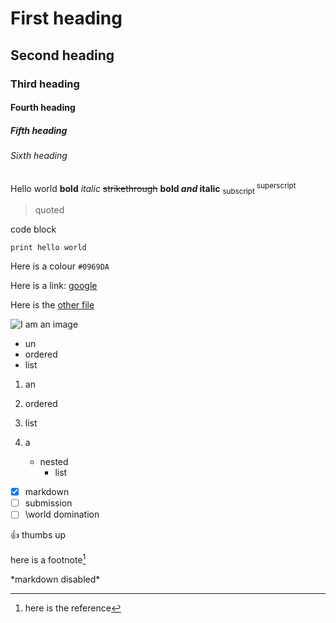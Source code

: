 # First heading
## Second heading
### Third heading
#### Fourth heading
##### Fifth heading
###### Sixth heading

Hello world
**bold**
*italic*
~~strikethrough~~
**bold *and* italic**
<sub> subscript </sub>
<sup> superscript </sup>
> quoted

code block
```
print hello world
```

Here is a colour `#0969DA`

Here is a link: [google](https://www.google.co.uk/)

Here is the [other file](README.md)

![I am an image](https://myoctocat.com/assets/images/base-octocat.svg)

- un
- ordered
- list

1. an
2. ordered
3. list

1. a
   - nested
     - list

- [x] markdown
- [ ] submission
- [ ] \world domination

:+1: thumbs up

here is a footnote[^1]

<!-- You won't see this -->

\*markdown disabled\*

[^1]: here is the reference
